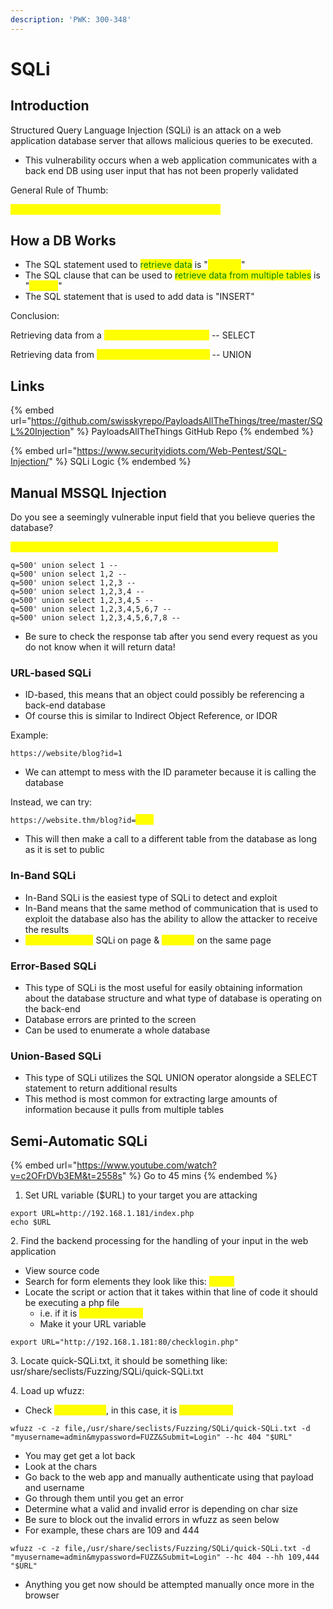 ```yaml
---
description: 'PWK: 300-348'
---
```


# SQLi

## Introduction

Structured Query Language Injection (SQLi) is an attack on a web application database server that allows malicious queries to be executed.

* This vulnerability occurs when a web application communicates with a back end DB using user input that has not been properly validated

General Rule of Thumb:

<mark style="color:yellow;">Simply put, if you see a login page, ATTEMPT SQLi</mark>

## How a DB Works

* The SQL statement used to <mark style="color:green;">retrieve data</mark> is "<mark style="color:yellow;">SELECT</mark>"
* The SQL clause that can be used to <mark style="color:green;">retrieve data from multiple tables</mark> is "<mark style="color:yellow;">UNION</mark>"
* The SQL statement that is used to add data is "INSERT"

Conclusion:

Retrieving data from a <mark style="color:yellow;">single table in a database</mark> -- SELECT&#x20;

Retrieving data from <mark style="color:yellow;">multiple tables in a databse</mark> -- UNION

## Links

{% embed url="https://github.com/swisskyrepo/PayloadsAllTheThings/tree/master/SQL%20Injection" %}
PayloadsAllTheThings GitHub Repo
{% endembed %}

{% embed url="https://www.securityidiots.com/Web-Pentest/SQL-Injection/" %}
SQLi Logic
{% endembed %}

## Manual MSSQL Injection

Do you see a seemingly vulnerable input field that you believe queries the database?

<mark style="color:yellow;">Make a request to it and capture it in burp // send to repeater tab</mark>

```
q=500' union select 1 -- 
q=500' union select 1,2 -- 
q=500' union select 1,2,3 -- 
q=500' union select 1,2,3,4 -- 
q=500' union select 1,2,3,4,5 -- 
q=500' union select 1,2,3,4,5,6,7 -- 
q=500' union select 1,2,3,4,5,6,7,8 -- 
```

* Be sure to check the response tab after you send every request as you do not know when it will return data!

### URL-based SQLi

* ID-based, this means that an object could possibly be referencing a back-end database
* Of course this is similar to Indirect Object Reference, or IDOR

Example:

`https://website/blog?id=1`

* We can attempt to mess with the ID parameter because it is calling the database

Instead, we can try:

`https://website.thm/blog?id=`<mark style="color:yellow;">`2;--`</mark>

* This will then make a call to a different table from the database as long as it is set to public

### In-Band SQLi

* In-Band SQLi is the easiest type of SQLi to detect and exploit
* In-Band means that the same method of communication that is used to exploit the database also has the ability to allow the attacker to receive the results
* <mark style="color:yellow;">Example: Exploit</mark> SQLi on page & <mark style="color:yellow;">Receive</mark> on the same page

### Error-Based SQLi

* This type of SQLi is the most useful for easily obtaining information about the database structure and what type of database is operating on the back-end
* Database errors are printed to the screen
* Can be used to enumerate a whole database

### Union-Based SQLi

* This type of SQLi utilizes the SQL UNION operator alongside a SELECT statement to return additional results
* This method is most common for extracting large amounts of information because it pulls from multiple tables

## Semi-Automatic SQLi

{% embed url="https://www.youtube.com/watch?v=c2OFrDVb3EM&t=2558s" %}
Go to 45 mins
{% endembed %}

1. Set URL variable ($URL) to your target you are attacking

```
export URL=http://192.168.1.181/index.php
echo $URL
```

&#x20; 2\. Find the backend processing for the handling of your input in the web application

* View source code
* Search for form elements they look like this: <mark style="color:yellow;">\<form</mark>
* Locate the script or action that it takes within that line of code it should be executing a php file
  * i.e. if it is <mark style="color:yellow;">checklogin.php</mark>
  * Make it your URL variable

```
export URL="http://192.168.1.181:80/checklogin.php"
```

&#x20;  3\. Locate quick-SQLi.txt, it should be something like: usr/share/seclists/Fuzzing/SQLi/quick-SQLi.txt

&#x20;  4\. Load up wfuzz:

* Check <mark style="color:yellow;">\<input name</mark>, in this case, it is <mark style="color:yellow;">myusername</mark>

```
wfuzz -c -z file,/usr/share/seclists/Fuzzing/SQLi/quick-SQLi.txt -d "myusername=admin&mypassword=FUZZ&Submit=Login" --hc 404 "$URL"
```

* You may get get a lot back
* Look at the chars
* Go back to the web app and manually authenticate using that payload and username
* Go through them until you get an error
* Determine what a valid and invalid error is depending on char size
* Be sure to block out the invalid errors in wfuzz as seen below
* For example, these chars are 109 and 444

```
wfuzz -c -z file,/usr/share/seclists/Fuzzing/SQLi/quick-SQLi.txt -d "myusername=admin&mypassword=FUZZ&Submit=Login" --hc 404 --hh 109,444 "$URL"
```

* Anything you get now should be attempted manually once more in the browser
